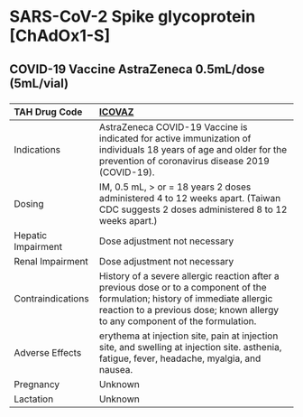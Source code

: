 # SARS-CoV-2 Spike glycoprotein [ChAdOx1-S]

## COVID-19 Vaccine AstraZeneca 0.5mL/dose (5mL/vial)

##### 

| TAH Drug Code      | [ICOVAZ](https://www.tahsda.org.tw/drugs/hissearch.php?drug_code=ICOVAZ)                                                                                                                                        |
|:-------------------|:----------------------------------------------------------------------------------------------------------------------------------------------------------------------------------------------------------------|
| Indications        | AstraZeneca COVID-19 Vaccine is indicated for active immunization of individuals 18 years of age and older for the prevention of coronavirus disease 2019 (COVID-19).                                           |
| Dosing             | IM, 0.5 mL, > or = 18 years 2 doses administered 4 to 12 weeks apart. (Taiwan CDC suggests 2 doses administered 8 to 12 weeks apart.)                                                                           |
| Hepatic Impairment | Dose adjustment not necessary                                                                                                                                                                                   |
| Renal Impairment   | Dose adjustment not necessary                                                                                                                                                                                   |
| Contraindications  | History of a severe allergic reaction after a previous dose or to a component of the formulation; history of immediate allergic reaction to a previous dose; known allergy to any component of the formulation. |
| Adverse Effects    | erythema at injection site, pain at injection site, and swelling at injection site. asthenia, fatigue, fever, headache, myalgia, and nausea.                                                                    |
| Pregnancy          | Unknown                                                                                                                                                                                                         |
| Lactation          | Unknown                                                                                                                                                                                                         |

